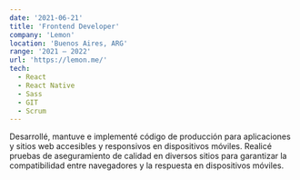 ```yaml
---
date: '2021-06-21'
title: 'Frontend Developer'
company: 'Lemon'
location: 'Buenos Aires, ARG'
range: '2021 — 2022'
url: 'https://lemon.me/'
tech: 
  - React
  - React Native
  - Sass
  - GIT
  - Scrum
---
```


Desarrollé, mantuve e implementé código de producción para aplicaciones y sitios web accesibles y responsivos en dispositivos móviles. Realicé pruebas de aseguramiento de calidad en diversos sitios para garantizar la compatibilidad entre navegadores y la respuesta en dispositivos móviles.